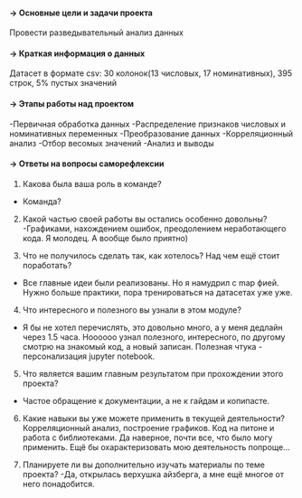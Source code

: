 #### → Основные цели и задачи проекта
Провести разведывательный анализ данных

#### → Краткая информация о данных
Датасет в формате csv: 30 колонок(13 числовых, 17 номинативных), 395 строк, 
5% пустых значений

#### → Этапы работы над проектом
\-Первичная обработка данных
\-Распределение признаков числовых и номинативных переменных
\-Преобразование данных
\-Корреляционный анализ
\-Отбор весомых значений
\-Анализ и выводы

#### → Ответы на вопросы саморефлексии

1. Какова была ваша роль в команде?
- Команда?

2. Какой частью своей работы вы остались особенно довольны?
-Графиками, нахождением ошибок, преодолением неработающего кода. Я молодец.
А вообще было приятно) 

3. Что не получилось сделать так, как хотелось? Над чем ещё стоит поработать?
- Все главные идеи были реализованы. Но я намудрил с map фией. 
  Нужно больше практики, пора тренироваться на датасетах уже уже.
  
4. Что интересного и полезного вы узнали в этом модуле?
- Я бы не хотел перечислять, это довольно много, а у меня дедлайн через 1.5 часа.
Ноооооо узнал полезного, интересного, по другому смотрю на знакомый код, а новый 
записан. Полезная чтука - персонализация jupyter notebook.

5. Что является вашим главным результатом при прохождении этого проекта?
- Частое обращение к документации, а не к гайдам и копипасте.

6. Какие навыки вы уже можете применить в текущей деятельности?
Корреляционный анализ, построение графиков. Код на питоне и работа с библиотеками.
Да наверное, почти все, что было могу применить. Ещё бы охарактеризовать мою 
деятельность попроще...

7. Планируете ли вы дополнительно изучать материалы по теме проекта?
-Да, открылась верхушка айзберга, а мне ещё многое от него понадобится.
